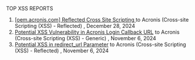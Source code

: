 TOP XSS REPORTS

1. [[oem.acronis.com] Reflected Cross Site Scripting ](https://hackerone.com/reports/2038943) to Acronis (Cross-site Scripting (XSS) - Reflected) , December 28, 2024
2. [Potential XSS Vulnerability in Acronis Login Callback URL](https://hackerone.com/reports/2611305) to Acronis (Cross-site Scripting (XSS) - Generic) , November 6, 2024
3. [Potential XSS in redirect_url Parameter](https://hackerone.com/reports/2653342) to Acronis (Cross-site Scripting (XSS) - Reflected) , November 6, 2024
